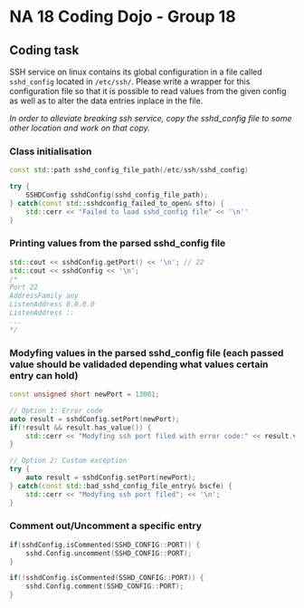 # NA 18 Coding Dojo - Group 18

## Coding task

SSH service on linux contains its global configuration in a file called `sshd_config`  located in `/etc/ssh/`. Please write a wrapper for this configuration file so that it is possible to read values from the given config as well as to alter the data entries inplace in the file.

*In order to alleviate breaking ssh service, copy the sshd_config file to some other location and work on that copy.*

### Class initialisation

```c++
const std::path sshd_config_file_path(/etc/ssh/sshd_config)

try {
    SSHDConfig sshdConfig(sshd_config_file_path);
} catch(const std::sshdconfig_failed_to_open& sfto) {
    std::cerr << "Failed to load sshd_config file" << '\n''
}
```

### Printing values from the parsed sshd_config file

```c++
std::cout << sshdConfig.getPort() << '\n'; // 22
std::cout << sshdConfig << '\n';
/*
Port 22
AddressFamily any
ListenAddress 0.0.0.0
ListenAddress ::
...
*/
```

### Modyfing values in the parsed sshd_config file (each passed value should be validaded depending what values certain entry can hold)

```c++
const unsigned short newPort = 13001;

// Option 1: Error code
auto result = sshdConfig.setPort(newPort);
if(!result && result.has_value()) {
    std::cerr << "Modyfing ssh port filed with error code:" << result.value(); << '\n';
}

// Option 2: Custom exception
try {
    auto result = sshdConfig.setPort(newPort);
} catch(const std::bad_sshd_config_file_entry& bscfe) {
    std::cerr << "Modyfing ssh port filed"; << '\n';
}
```

### Comment out/Uncomment a specific entry

```c++
if(sshdConfig.isCommented(SSHD_CONFIG::PORT)) {
    sshd.Config.uncomment(SSHD_CONFIG::PORT);
}

if(!sshdConfig.isCommented(SSHD_CONFIG::PORT)) {
    sshd.Config.comment(SSHD_CONFIG::PORT);
}
```
